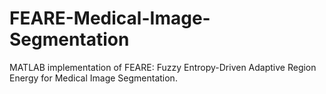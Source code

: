 # FEARE-Medical-Image-Segmentation
MATLAB implementation of FEARE: Fuzzy Entropy-Driven Adaptive Region Energy for Medical Image Segmentation.
